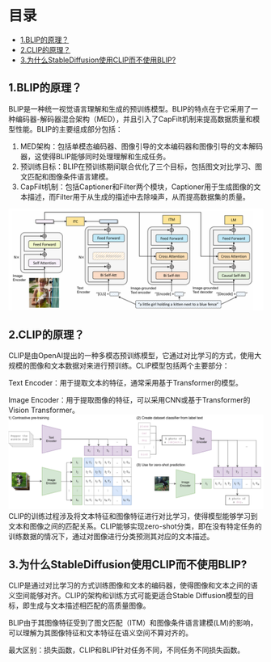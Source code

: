# 目录

- [1.BLIP的原理？](#1.BLIP的原理？)
- [2.CLIP的原理？](#2.CLIP的原理？)
- [3.为什么StableDiffusion使用CLIP而不使用BLIP?](#3.为什么StableDiffusion使用CLIP而不使用BLIP?)

<h2 id="1.BLIP的原理？">1.BLIP的原理？</h2>

BLIP是一种统一视觉语言理解和生成的预训练模型。BLIP的特点在于它采用了一种编码器-解码器混合架构（MED），并且引入了CapFilt机制来提高数据质量和模型性能。BLIP的主要组成部分包括：

1. MED架构：包括单模态编码器、图像引导的文本编码器和图像引导的文本解码器，这使得BLIP能够同时处理理解和生成任务。
2. 预训练目标：BLIP在预训练期间联合优化了三个目标，包括图文对比学习、图文匹配和图像条件语言建模。
3. CapFilt机制：包括Captioner和Filter两个模块，Captioner用于生成图像的文本描述，而Filter用于从生成的描述中去除噪声，从而提高数据集的质量。

![](./imgs/BLIP.png)

<h2 id="2.CLIP的原理？">2.CLIP的原理？</h2>

CLIP是由OpenAI提出的一种多模态预训练模型，它通过对比学习的方式，使用大规模的图像和文本数据对来进行预训练。CLIP模型包括两个主要部分：

Text Encoder：用于提取文本的特征，通常采用基于Transformer的模型。

Image Encoder：用于提取图像的特征，可以采用CNN或基于Transformer的Vision Transformer。
![](./imgs/CLIP.png)
CLIP的训练过程涉及将文本特征和图像特征进行对比学习，使得模型能够学习到文本和图像之间的匹配关系。CLIP能够实现zero-shot分类，即在没有特定任务的训练数据的情况下，通过对图像进行分类预测其对应的文本描述。

<h2 id="3.为什么StableDiffusion使用CLIP而不使用BLIP?">3.为什么StableDiffusion使用CLIP而不使用BLIP? </h2>

CLIP是通过对比学习的方式训练图像和文本的编码器，使得图像和文本之间的语义空间能够对齐。CLIP的架构和训练方式可能更适合Stable Diffusion模型的目标，即生成与文本描述相匹配的高质量图像。

BLIP由于其图像特征受到了图文匹配（ITM）和图像条件语言建模(LM)的影响，可以理解为其图像特征和文本特征在语义空间不算对齐的。

最大区别：损失函数，CLIP和BLIP针对任务不同，不同任务不同损失函数。